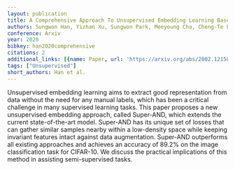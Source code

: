 ```yaml
---
layout: publication
title: A Comprehensive Approach To Unsupervised Embedding Learning Based On AND Algorithm
authors: Sungwon Han, Yizhan Xu, Sungwon Park, Meeyoung Cha, Cheng-Te Li
conference: Arxiv
year: 2020
bibkey: han2020comprehensive
citations: 2
additional_links: [{name: Paper, url: 'https://arxiv.org/abs/2002.12158'}]
tags: ["Unsupervised"]
short_authors: Han et al.
---
```

Unsupervised embedding learning aims to extract good representation from data
without the need for any manual labels, which has been a critical challenge in
many supervised learning tasks. This paper proposes a new unsupervised
embedding approach, called Super-AND, which extends the current
state-of-the-art model. Super-AND has its unique set of losses that can gather
similar samples nearby within a low-density space while keeping invariant
features intact against data augmentation. Super-AND outperforms all existing
approaches and achieves an accuracy of 89.2% on the image classification task
for CIFAR-10. We discuss the practical implications of this method in assisting
semi-supervised tasks.